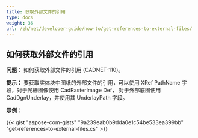 ```yaml
---
title: 获取外部文件的引用
type: docs
weight: 36
url: /zh/net/developer-guide/how-to/get-references-to-external-files/
---
```


## **如何获取外部文件的引用**

**问题：** 如何获取外部文件的引用 (CADNET-110)。

**提示：** 要获取实体块中图纸的外部文件的引用，可以使用 XRef PathName 字段，对于光栅图像使用 CadRasterImage Def， 对于外部底图使用 CadDgnUnderlay，并使用其 UnderlayPath 字段。

**示例：**

{{< gist "aspose-com-gists" "9a239eab0b9dda0e1c54be533ea399bb" "get-references-to-external-files.cs" >}}
